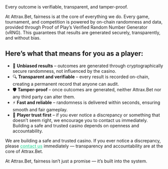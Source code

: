 
<div class="ab-hero ab-hero-fairness ab-hero-parallax">
	<div class="ab-subtitle ab-fairness-highlight ab-hero-title">
		<div class="ab-hero-glow"></div>
		<span>Every outcome is verifiable, transparent, and tamper-proof.</span>
	</div>

<p>
At Attrax.Bet, fairness is at the core of everything we do. Every game, tournament, and competition is powered by on-chain randomness and data, provided through Proof of Play’s Verified Random Number Generator (vRNG). This guarantees that results are generated securely, transparently, and without bias.
</p>

</div>

## Here’s what that means for you as a player:

<ul class="ab-fairness-list">
		<li>🎲 <b class="ab-green">Unbiased results</b> – outcomes are generated through cryptographically secure randomness, not influenced by the casino.</li>
		<li>🔍 <b class="ab-green">Transparent and verifiable</b> – every result is recorded on-chain, creating a permanent record that anyone can audit.</li>
		<li>🛡️ <b class="ab-green">Tamper-proof</b> – once outcomes are generated, neither Attrax.Bet nor any third party can alter them.</li>
		<li>⚡ <b class="ab-green">Fast and reliable</b> – randomness is delivered within seconds, ensuring smooth and fair gameplay.</li>
		<li>🤝 <b class="ab-green">Player trust first</b> – if you ever notice a discrepancy or something that doesn’t seem right, we encourage you to contact us immediately. Building a safe and trusted casino depends on openness and accountability.</li>
</ul>


<div class="ab-frosty-box">
	<p>We are building a safe and trusted casino. If you ever notice a discrepancy, please <a href="../contact/" style="color:#55DDAA; text-decoration:underline; font-weight:600;">contact us</a> immediately — transparency and accountability are at the core of Attrax.Bet.</p>
</div>

At Attrax.Bet, fairness isn’t just a promise — it’s built into the system.

